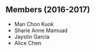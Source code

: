 Members (2016-2017)
----------------
* Man Chon Kuok
* Sharie Anne Mamuad
* Jaystin Garcia
* Alice Chen